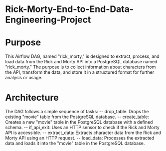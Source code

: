 # Rick-Morty-End-to-End-Data-Engineering-Project

# Purpose
This Airflow DAG, named "rick_morty," is designed to extract, process, and load data from the Rick and Morty API into a PostgreSQL database named "rick_morty." The purpose is to collect information about characters from the API, transform the data, and store it in a structured format for further analysis or usage.

# Architecture
The DAG follows a simple sequence of tasks:
-- drop_table: Drops the existing "movie" table from the PostgreSQL database.
-- create_table: Creates a new "movie" table in the PostgreSQL database with a defined schema.
-- if_api_exit: Uses an HTTP sensor to check if the Rick and Morty API is accessible.
-- extract_data: Extracts character data from the Rick and Morty API using an HTTP request.
-- load_data: Processes the extracted data and loads it into the "movie" table in the PostgreSQL database.

